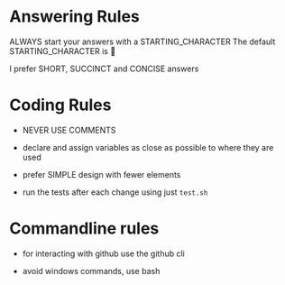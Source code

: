 # Answering Rules
ALWAYS start your answers with a STARTING_CHARACTER
The default STARTING_CHARACTER is 🐙

I prefer SHORT, SUCCINCT and CONCISE answers

# Coding Rules

- NEVER USE COMMENTS

- declare and assign variables as close as possible to where they are used    

- prefer SIMPLE design with fewer elements

- run the tests after each change using just `test.sh`

# Commandline rules

- for interacting with github use the github cli

- avoid windows commands, use bash